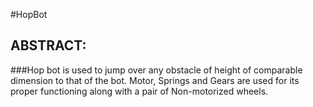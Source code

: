 #HopBot

 ##  __ABSTRACT:__

 ###Hop bot is used to jump over any obstacle of height of comparable dimension to that of the bot. Motor, Springs and Gears are used for its proper functioning along with a pair of Non-motorized wheels.